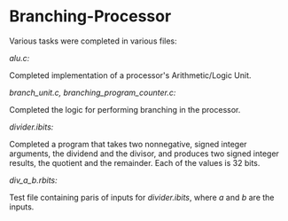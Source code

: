 # Branching-Processor

Various tasks were completed in various files:

*alu.c:*

Completed implementation of a processor's Arithmetic/Logic Unit. 

*branch_unit.c, branching_program_counter.c:*

Completed the logic for performing branching in the processor.

*divider.ibits:*

Completed a program that takes two nonnegative, signed integer arguments, the dividend and
the divisor, and produces two signed integer results, the quotient and the remainder. Each of
the values is 32 bits. 

*div_a_b.rbits:*

Test file containing paris of inputs for *divider.ibits*, where *a* and *b* are the inputs.
